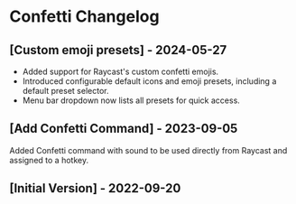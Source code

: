 # Confetti Changelog

## [Custom emoji presets] - 2024-05-27

- Added support for Raycast's custom confetti emojis.
- Introduced configurable default icons and emoji presets, including a default preset selector.
- Menu bar dropdown now lists all presets for quick access.

## [Add Confetti Command] - 2023-09-05

Added Confetti command with sound to be used directly from Raycast and assigned to a hotkey.

## [Initial Version] - 2022-09-20

